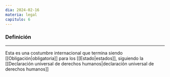 ```yaml
---
dia: 2024-02-16
materia: legal
capitulo: 6
---
```

### Definición
---
Esta es una costumbre internacional que termina siendo [[Obligación|obligatoria]] para los [[Estado|estados]], siguiendo la [[Declaración universal de derechos humanos|declaración universal de derechos humanos]]